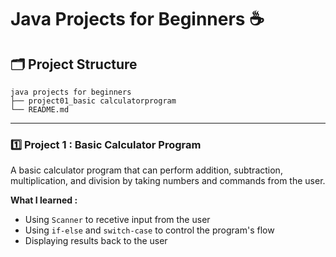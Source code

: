 # Java Projects for Beginners ☕

## 🗂️ Project Structure  
```plaintext
java projects for beginners
├── project01_basic calculatorprogram       
└── README.md                    
```

---

### 1️⃣ Project 1 : Basic Calculator Program
A basic calculator program that can perform addition, subtraction, multiplication, and division by taking numbers and commands from the user. 

**What I learned :**  
- Using `Scanner` to recetive input from the user
- Using `if-else` and `switch-case` to control the program's flow
- Displaying results back to the user  
